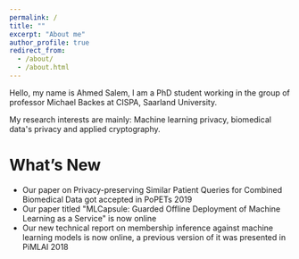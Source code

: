 ```yaml
---
permalink: /
title: ""
excerpt: "About me"
author_profile: true
redirect_from: 
  - /about/
  - /about.html
---
```


Hello, my name is Ahmed Salem, I am a PhD student working in the group of professor Michael Backes at CISPA, Saarland University.

My research interests are mainly: Machine learning privacy, biomedical data's privacy and applied cryptography. 

<h1>What’s New</h1>

<ul>
  
  <li>Our paper on Privacy-preserving Similar Patient Queries for Combined Biomedical Data got accepted in PoPETs 2019</li>
  <li>Our paper titled "MLCapsule: Guarded Offline Deployment of Machine Learning as a Service" is now online</li>
  <li>Our new technical report on membership inference against machine learning models is now online, a previous version of it was presented in PiMLAI 2018</li>
</ul>

